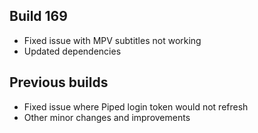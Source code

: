 ## Build 169
* Fixed issue with MPV subtitles not working
* Updated dependencies

## Previous builds
* Fixed issue where Piped login token would not refresh
* Other minor changes and improvements
